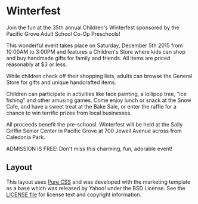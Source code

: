 Winterfest
==========

Join the fun at the 35th annual Children's Winterfest sponsored by the
Pacific Grove Adult School Co-Op Preschools!

This wonderful event takes place on Saturday, December 5th 2015 from
10:00AM to 3:00PM and features a Children's Store where kids can shop
and buy handmade gifts for family and friends. All items are priced
reasonably at $3 or less.

While children check off their shopping lists, adults can browse the
General Store for gifts and unique handcrafted items.

Children can participate in activities like face painting, a lollipop
tree, "ice fishing" and other amusing games. Come enjoy lunch or snack
at the Snow Cafe, and have a sweet treat at the Bake Sale, or enter
the raffle for a chance to win terrific prizes from local businesses.

All proceeds benefit the pre-schoosl. Winterfest will be held at the
Sally Griffin Senior Center in Pacific Grove at 700 Jewell Avenue
across from Caledonia Park.

ADMISSION IS FREE! Don't miss this charming, fun, adorable event!

Layout
------

This layout uses [Pure CSS][pure] and was developed with the marketing
template as a base which was released by Yahoo! under the BSD License.
See the [LICENSE file][] for license text and copyright information.

[pure]: http://purecss.io/
[LICENSE file]: https://github.com/winterfest/winterfest.github.io/blob/master/LICENSE.md
